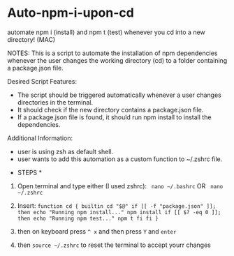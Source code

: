 # Auto-npm-i-upon-cd
automate npm i (install) and npm t (test) whenever you cd into a new directory! (MAC)

NOTES: 
This is a script to automate the installation of npm dependencies whenever the user changes the working directory (cd) to a folder containing a package.json file.

Desired Script Features:
- The script should be triggered automatically whenever a user changes directories in the terminal.
- It should check if the new directory contains a package.json file.
- If a package.json file is found, it should run npm install to install the dependencies.

Additional Information:
-  user is using zsh as default shell.
-  user wants to add this automation as a custom function to ~/.zshrc file.


*  STEPS  *

1. Open terminal and type either (I used zshrc):
` nano ~/.bashrc`
OR
` nano ~/.zshrc`

2. Insert:
`function cd {
    builtin cd "$@"
    if [[ -f "package.json" ]]; then
        echo "Running npm install..."
        npm install
        if [[ $? -eq 0 ]]; then
            echo "Running npm test..."
            npm t
        fi
    fi
}`

3. then on keyboard press ` ^ x ` and then press `Y` and  `enter`

4. then `source ~/.zshrc` to reset the terminal to accept yourr changes
